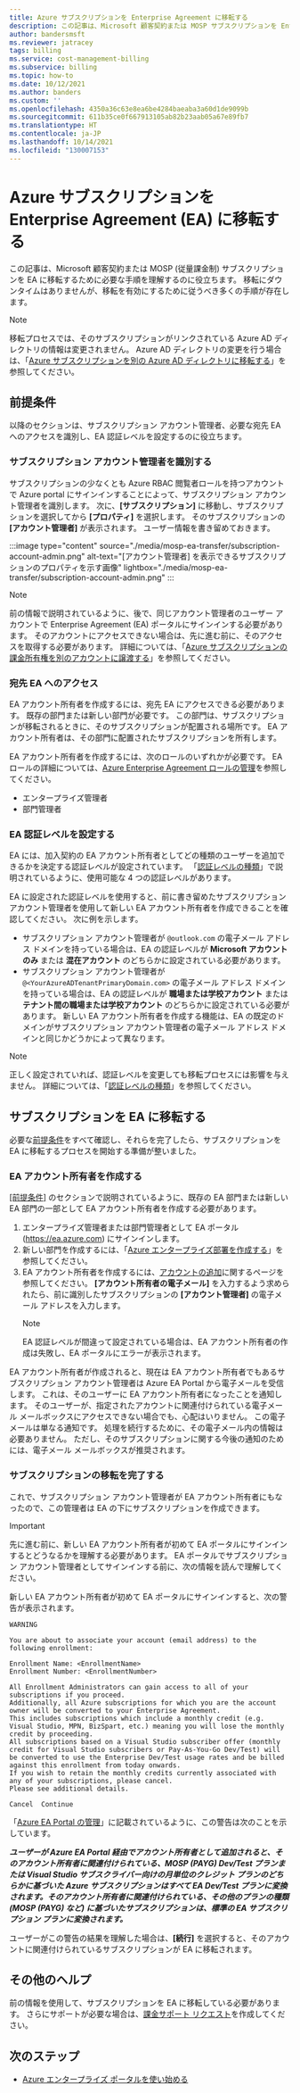 ```yaml
---
title: Azure サブスクリプションを Enterprise Agreement に移転する
description: この記事は、Microsoft 顧客契約または MOSP サブスクリプションを Enterprise Agreement に移転する手順を理解するのに役立ちます。
author: bandersmsft
ms.reviewer: jatracey
tags: billing
ms.service: cost-management-billing
ms.subservice: billing
ms.topic: how-to
ms.date: 10/12/2021
ms.author: banders
ms.custom: ''
ms.openlocfilehash: 4350a36c63e8ea6be4284baeaba3a60d1de9099b
ms.sourcegitcommit: 611b35ce0f667913105ab82b23aab05a67e89fb7
ms.translationtype: HT
ms.contentlocale: ja-JP
ms.lasthandoff: 10/14/2021
ms.locfileid: "130007153"
---
```

# <a name="transfer-an-azure-subscription-to-an-enterprise-agreement-ea"></a>Azure サブスクリプションを Enterprise Agreement (EA) に移転する

この記事は、Microsoft 顧客契約または MOSP (従量課金制) サブスクリプションを EA に移転するために必要な手順を理解するのに役立ちます。 移転にダウンタイムはありませんが、移転を有効にするために従うべき多くの手順が存在します。

> [!NOTE]
> 移転プロセスでは、そのサブスクリプションがリンクされている Azure AD ディレクトリの情報は変更されません。 Azure AD ディレクトリの変更を行う場合は、「[Azure サブスクリプションを別の Azure AD ディレクトリに移転する](../../role-based-access-control/transfer-subscription.md)」を参照してください。

## <a name="prerequisites"></a>前提条件

以降のセクションは、サブスクリプション アカウント管理者、必要な宛先 EA へのアクセスを識別し、EA 認証レベルを設定するのに役立ちます。

### <a name="identify-the-subscription-account-admin"></a>サブスクリプション アカウント管理者を識別する

サブスクリプションの少なくとも Azure RBAC 閲覧者ロールを持つアカウントで Azure portal にサインインすることによって、サブスクリプション アカウント管理者を識別します。 次に、**[サブスクリプション]** に移動し、サブスクリプションを選択してから **[プロパティ]** を選択します。 そのサブスクリプションの **[アカウント管理者]** が表示されます。 ユーザー情報を書き留めておきます。

:::image type="content" source="./media/mosp-ea-transfer/subscription-account-admin.png" alt-text="[アカウント管理者] を表示できるサブスクリプションのプロパティを示す画像" lightbox="./media/mosp-ea-transfer/subscription-account-admin.png" :::

> [!NOTE]
> 前の情報で説明されているように、後で、同じアカウント管理者のユーザー アカウントで Enterprise Agreement (EA) ポータルにサインインする必要があります。 そのアカウントにアクセスできない場合は、先に進む前に、そのアクセスを取得する必要があります。 詳細については、「[Azure サブスクリプションの課金所有権を別のアカウントに譲渡する](billing-subscription-transfer.md)」を参照してください。

### <a name="access-to-the-destination-ea"></a>宛先 EA へのアクセス

EA アカウント所有者を作成するには、宛先 EA にアクセスできる必要があります。 既存の部門または新しい部門が必要です。 この部門は、サブスクリプションが移転されるときに、そのサブスクリプションが配置される場所です。 EA アカウント所有者は、その部門に配置されたサブスクリプションを所有します。

EA アカウント所有者を作成するには、次のロールのいずれかが必要です。 EA ロールの詳細については、[Azure Enterprise Agreement ロールの管理](understand-ea-roles.md)を参照してください。

- エンタープライズ管理者
- 部門管理者

### <a name="set-ea-authentication-level"></a>EA 認証レベルを設定する

EA には、加入契約の EA アカウント所有者としてどの種類のユーザーを追加できるかを決定する認証レベルが設定されています。 「[認証レベルの種類](ea-portal-troubleshoot.md#authentication-level-types)」で説明されているように、使用可能な 4 つの認証レベルがあります。

EA に設定された認証レベルを使用すると、前に書き留めたサブスクリプション アカウント管理者を使用して新しい EA アカウント所有者を作成できることを確認してください。 次に例を示します。

- サブスクリプション アカウント管理者が `@outlook.com` の電子メール アドレス ドメインを持っている場合は、EA の認証レベルが **Microsoft アカウントのみ** または **混在アカウント** のどちらかに設定されている必要があります。
- サブスクリプション アカウント管理者が `@<YourAzureADTenantPrimaryDomain.com>` の電子メール アドレス ドメインを持っている場合は、EA の認証レベルが **職場または学校アカウント** または **テナント間の職場または学校アカウント** のどちらかに設定されている必要があります。 新しい EA アカウント所有者を作成する機能は、EA の既定のドメインがサブスクリプション アカウント管理者の電子メール アドレス ドメインと同じかどうかによって異なります。

> [!NOTE]
> 正しく設定されていれば、認証レベルを変更しても移転プロセスには影響を与えません。 詳細については、「[認証レベルの種類](ea-portal-troubleshoot.md#authentication-level-types)」を参照してください。

## <a name="transfer-the-subscription-to-the-ea"></a>サブスクリプションを EA に移転する

必要な[前提条件](#prerequisites)をすべて確認し、それらを完了したら、サブスクリプションを EA に移転するプロセスを開始する準備が整いました。

### <a name="create-an-ea-account-owner"></a>EA アカウント所有者を作成する

[[前提条件]](#access-to-the-destination-ea) のセクションで説明されているように、既存の EA 部門または新しい EA 部門の一部として EA アカウント所有者を作成する必要があります。

1. エンタープライズ管理者または部門管理者として EA ポータル (https://ea.azure.com) にサインインします。
1. 新しい部門を作成するには、「[Azure エンタープライズ部署を作成する](ea-portal-administration.md#create-an-azure-enterprise-department)」を参照してください。
1. EA アカウント所有者を作成するには、[アカウントの追加](ea-portal-administration.md#add-an-account)に関するページを参照してください。 **[アカウント所有者の電子メール]** を入力するよう求められたら、前に識別したサブスクリプションの **[アカウント管理者]** の電子メール アドレスを入力します。
    > [!NOTE]
    > EA 認証レベルが間違って設定されている場合は、EA アカウント所有者の作成は失敗し、EA ポータルにエラーが表示されます。

EA アカウント所有者が作成されると、現在は EA アカウント所有者でもあるサブスクリプション アカウント管理者は Azure EA Portal から電子メールを受信します。 これは、そのユーザーに EA アカウント所有者になったことを通知します。 そのユーザーが、指定されたアカウントに関連付けられている電子メール メールボックスにアクセスできない場合でも、心配はいりません。 この電子メールは単なる通知です。 処理を続行するために、その電子メール内の情報は必要ありません。 ただし、そのサブスクリプションに関する今後の通知のためには、電子メール メールボックスが推奨されます。

### <a name="complete-the-subscription-transfer"></a>サブスクリプションの移転を完了する

これで、サブスクリプション アカウント管理者が EA アカウント所有者にもなったので、この管理者は EA の下にサブスクリプションを作成できます。

> [!IMPORTANT]
> 先に進む前に、新しい EA アカウント所有者が初めて EA ポータルにサインインするとどうなるかを理解する必要があります。 EA ポータルでサブスクリプション アカウント管理者としてサインインする前に、次の情報を読んで理解してください。

新しい EA アカウント所有者が初めて EA ポータルにサインインすると、次の警告が表示されます。

```
WARNING

You are about to associate your account (email address) to the following enrollment:

Enrollment Name: <EnrollmentName>
Enrollment Number: <EnrollmentNumber>

All Enrollment Administrators can gain access to all of your subscriptions if you proceed.
Additionally, all Azure subscriptions for which you are the account owner will be converted to your Enterprise Agreement.
This includes subscriptions which include a monthly credit (e.g. Visual Studio, MPN, BizSpart, etc.) meaning you will lose the monthly credit by proceeding.
All subscriptions based on a Visual Studio subscriber offer (monthly credit for Visual Studio subscribers or Pay-As-You-Go Dev/Test) will be converted to use the Enterprise Dev/Test usage rates and be billed against this enrollment from today onwards.
If you wish to retain the monthly credits currently associated with any of your subscriptions, please cancel.
Please see additional details.

Cancel  Continue
```

「[Azure EA Portal の管理](ea-portal-administration.md#enterprise-devtest-offer)」に記載されているように、この警告は次のことを示しています。

***ユーザーが Azure EA Portal 経由でアカウント所有者として追加されると、そのアカウント所有者に関連付けられている、MOSP (PAYG) Dev/Test プランまたは Visual Studio サブスクライバー向けの月単位のクレジット プランのどちらかに基づいた Azure サブスクリプションはすべて EA Dev/Test プランに変換されます。そのアカウント所有者に関連付けられている、その他のプランの種類 (MOSP (PAYG) など) に基づいたサブスクリプションは、標準の EA サブスクリプション プランに変換されます。***

ユーザーがこの警告の結果を理解した場合は、**[続行]** を選択すると、そのアカウントに関連付けられているサブスクリプションが EA に移転されます。

## <a name="more-help"></a>その他のヘルプ

前の情報を使用して、サブスクリプションを EA に移転している必要があります。 さらにサポートが必要な場合は、[課金サポート リクエスト](https://go.microsoft.com/fwlink/?linkid=2083458)を作成してください。

## <a name="next-step"></a>次のステップ

- [Azure エンタープライズ ポータルを使い始める](ea-portal-get-started.md)
